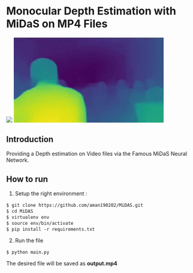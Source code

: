 # Monocular Depth Estimation with **MiDaS** on MP4 Files
<img src="assets/ezgif.com-gif-maker.gif" width=400> <img src="assets/result.gif" width=400/>

## Introduction
Providing a Depth estimation on Video files via the Famous MiDaS Neural Network.

## How to run
1. Setup the right environment :


```
$ git clone https://github.com/aman190202/MiDAS.git
$ cd MiDAS
$ virtualenv env
$ source env/bin/activate
$ pip install -r requirements.txt
```
2. Run the file
```
$ python main.py
```
The desired file will be saved as **output.mp4**
